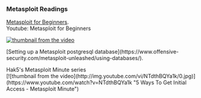 ### Metasploit Readings<p>
  
[Metasploit for Beginners](https://www.concise-courses.com/security/metasploit-for-beginners/).<br />
Youtube: Metasploit for Beginners<br />

[![thumbnail from the video](http://img.youtube.com/vi/cnkLv_RE3EI/0.jpg)](https://www.youtube.com/watch?v=cnkLv_RE3EI "MetaSploit tutorial for beginners")<p>
<p>
[Setting up a Metasploit postgresql database](https://www.offensive-security.com/metasploit-unleashed/using-databases/).<p>
<p>
Hak5's Metasploit Minute series<br />
[![thumbnail from the video](http://img.youtube.com/vi/NTdthBQYa1k/0.jpg)](https://www.youtube.com/watch?v=NTdthBQYa1k "5 Ways To Get Initial Access - Metasploit Minute")<p>
